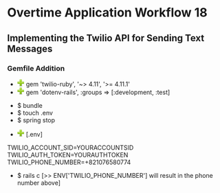 # Overtime Application Workflow 18

## Implementing the Twilio API for Sending Text Messages

### Gemfile Addition

* ![add](plus.png) gem 'twilio-ruby', '~> 4.11', '>= 4.11.1'
* ![add](plus.png) gem 'dotenv-rails', :groups => [:development, :test]

- $ bundle
- $ touch .env
- $ spring stop

* ![add](plus.png) [.env]

TWILIO_ACCOUNT_SID=YOURACCOUNTSID
TWILIO_AUTH_TOKEN=YOURAUTHTOKEN
TWILIO_PHONE_NUMBER=+821076580774

- $ rails c [>> ENV['TWILIO_PHONE_NUMBER'] will result in the phone number above]
